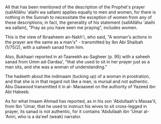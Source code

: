All that has been mentioned of the description of the Prophet's prayer (sallAllāhu 'alaihi wa sallam) applies equally to men and women, for there is nothing in the Sunnah to necessitate the exception of women from any of these descriptions; in fact, the generality of his statement (sallAllāhu 'alaihi wa sallam), "Pray as you have seen me praying", includes women.

This is the view of Ibraaheem an-Nakh'i, who said, "A woman's actions in the prayer are the same as a man's" - transmitted by Ibn Abi Shaibah (1/75/2), with a saheeh sanad from him.

Also, Bukhaari reported in at-Taareekh as-Sagheer (p. 95) with a saheeh sanad from Umm ad-Dardaa', "that she used to sit in her prayer just as a man sits, and she was a woman of understanding."

The hadeeth about the indimaam (tucking up) of a woman in prostration, and that she is in that regard not like a man, is mursal and not authentic. Abu Daawood transmitted it in al- Maraaseel on the authority of Yazeed ibn Abi Habeeb.

As for what Imaam Ahmad has reported, as in his son 'Abdullaah's Masaa'il, from Ibn 'Umar, that he used to instruct his wives to sit cross-legged in prayer, its sanad is not authentic, for it contains 'Abdullaah ibn 'Umar al-'Amri, who is a da'eef (weak) narrator.